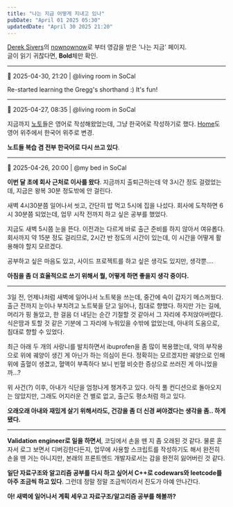 ```yaml
---
title: "나는 지금 어떻게 지내고 있나"
pubDate: "April 01 2025 05:30"
updatedDate: "April 30 2025 21:20"
---
```



[Derek Sivers](https://sive.rs/now2)의 [nownownow](https://nownownow.com/about)로 부터 영감을 받은 '나는 지금' 페이지.<br />
글이 읽기 귀찮다면, **Bold**체만 확인.

---

📆 2025-04-30, 21:20 | @living room in SoCal

Re-started learning the Gregg's shorthand :)
It's fun!

---

📆 2025-04-27, 08:35 | @living room in SoCal

지금까지 [노토](/note)들은 영어로 작성해왔었는데, 그냥 한국어로 작성하기로 했다.
[Home](/)도 영어 위주에서 한국어 위주로 변경.

**노트들 복습 겸 전부 한국어로 다시 쓰고 있다**.

---

📆 2025-04-26, 20:00 | @my bed in SoCal

**이번 달 초에 회사 근처로 이사를 왔다**.
지금까지 출퇴근하는데 약 3시간 정도 걸렸었는데, 지금은 왕복 30분 정도밖에 안 걸린다.

새벽 4시30분쯤 일어나서 씻고, 간단히 밥 먹고 5시에 집을 나섰다. 회사에 도착하면 6시 30분쯤 되었는데, 업무 시작 전까지 하고 싶은 공부를 했었다.

지금도 새벽 5시쯤 눈을 뜬다. 이전과는 다르게 바로 출근 준비를 하지 않아서 여유롭다. 회사까지 약 15분 정도 걸리므로, 2시간 반 정도의 시간이 있는데, 이 시간을 어떻게 활용해야 할지 모르겠다.

공부하고 싶은 마음도 있고, 사이드 프로젝트를 하고 싶은 생각도 있지만, 생각뿐….

**아침을 좀 더 효율적으로 쓰기 위해서 뭘, 어떻게 하면 좋을지 생각 중이다.**

---

3일 전, 언제나처럼 새벽에 일어나서 노트북을 쓰는데, 중간에 속이 갑자기 메스꺼웠다. 출근 전까지 눈이나 부치려고 노트북을 닫고 일어나, 침대로 향했다. 하지만 가는 길에, 머리가 핑 돌았고, 한 걸음 더 내딛는 순간 기절할 것 같아서 그 자리에 주저앉아버렸다. 식은땀과 토할 것 같은 기분에 그 자리에 누워있을 수밖에 없었는데, 아내의 도움으로, 침대로 향할 수 있었다.

최근 아래 두 개의 사랑니를 발치하면서 ibuprofen을 좀 많이 복용했는데, 약의 부작용으로 위에 궤양이 생긴 게 아닌가 하는 의심이 든다. 정확히는 모르겠지만 궤양으로 인해 위에 출혈이 생겼고, 혈액이 부족하다 보니 빈혈 비슷한 증상으로 쓰러진 게 아니었을까…?

위 사건(?) 이후, 아내가 식단을 엄청나게 챙겨주고 있다. 아직 풀 컨디션으로 돌아오지는 않았지만, 그래도 어지러운 건 별로 없고, 출근도 평소처럼 하고 있다.

**오래오래 아내와 재밌게 살기 위해서라도, 건강을 좀 더 신경 써야겠다는 생각을 좀.. 하게 됐다.**

---

**Validation engineer로 일을 하면서**, 코딩에서 손을 뗀 지 좀 오래된 것 같다. 물론 혼자서 로그 보면서 디버깅한다든지, 업무에 사용할 스크립트를 작성하기도 해서 완전히 손을 뗀 거는 아니지만, 본래의 프론트엔드 개발자로서는 감을 완전히 잃어버린 것 같다.

**일단 자료구조와 알고리즘 공부를 다시 하고 싶어서 C++로 codewars와 leetcode를 아주 조금씩 하고 있다**. 그런데 정말 정말 조금씩이라서 진도가 아예 안나간다. 

**아! 새벽에 일어나서 계획 세우고 자료구조/알고리즘 공부를 해볼까?** 